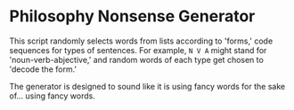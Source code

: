 # Philosophy Nonsense Generator
This script randomly selects words from lists according to 'forms,' code sequences for types of sentences. For example, `N V A` might stand for 'noun-verb-abjective,' and random words of each type get chosen to 'decode the form.'

The generator is designed to sound like it is using fancy words for the sake of... using fancy words.
